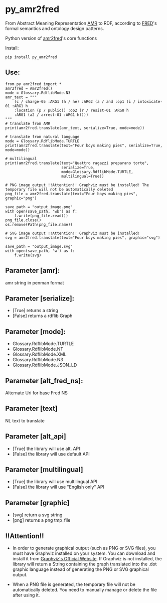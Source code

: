 # py_amr2fred

From Abstract Meaning Representation [AMR](https://amr.isi.edu/) to RDF, according
to [FRED](http://wit.istc.cnr.it/stlab-tools/fred/)'s formal semantics and ontology design patterns.

Python version of
[amr2fred](http://framester.istc.cnr.it/amr-2-fred)'s core functions

Install:

```
pip install py_amr2fred
```

## Use:

```
from py_amr2fred import *
amr2fred = Amr2fred()
mode = Glossary.RdflibMode.N3
amr_text = """
    (c / charge-05 :ARG1 (h / he) :ARG2 (a / and :op1 (i / intoxicate-01 :ARG1 h 
	:location (p / public)) :op2 (r / resist-01 :ARG0 h 
	:ARG1 (a2 / arrest-01 :ARG1 h))))
"""
# translate from AMR
print(amr2fred.translate(amr_text, serialize=True, mode=mode))

# translate from natural language
mode = Glossary.RdflibMode.TURTLE
print(amr2fred.translate(text="Four boys making pies", serialize=True, mode=mode))

# multilingual
print(amr2fred.translate(text="Quattro ragazzi preparano torte", 
                         serialize=True, 
                         mode=Glossary.RdflibMode.TURTLE,  
                         multilingual=True))

# PNG image output !!Attention!! Graphviz must be installed! The temporary file will not be automatically deleted
png_file = amr2fred.translate(text="Four boys making pies", graphic="png")

save_path = "output_image.png"
with open(save_path, 'wb') as f:
    f.write(png_file.read())
png_file.close()
os.remove(Path(png_file.name))

# SVG image output !!Attention!! Graphviz must be installed!
svg = amr2fred.translate(text="Four boys making pies", graphic="svg")

save_path = "output_image.svg"
with open(save_path, 'w') as f:
    f.write(svg)      
```


## Parameter [amr]:

amr string in penman format


## Parameter [serialize]:

- [True] returns a string
- [False] returns a rdflib Graph


## Parameter [mode]:

- Glossary.RdflibMode.TURTLE
- Glossary.RdflibMode.NT
- Glossary.RdflibMode.XML
- Glossary.RdflibMode.N3
- Glossary.RdflibMode.JSON_LD


## Parameter [alt_fred_ns]: 

Alternate Uri for base Fred NS


## Parameter [text]

NL text to translate 


## Parameter [alt_api]

- [True] the library will use alt. API
- [False] the library will use default API

## Parameter [multilingual]

- [True] the library will use multilingual API
- [False] the library will use "English only" API

## Parameter [graphic]

- [svg] return a svg string
- [png] returns a png tmp_file

## !!Attention!!

- In order to generate graphical output (such as PNG or SVG files), you must have Graphviz installed on your system. You
  can download and install it from [Graphviz's Official Website](https://graphviz.org/). If Graphviz is not installed,
  the library will return a String containing the graph translated into the .dot graphic language instead of generating
  the PNG or SVG graphical output.

- When a PNG file is generated, the temporary file will not be automatically deleted. You need to manually manage or
  delete the file after using it.

